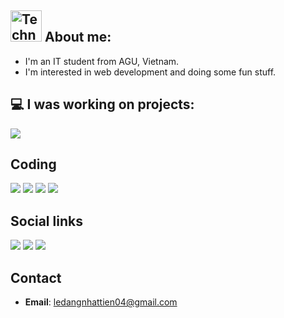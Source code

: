 ## <img src="https://raw.githubusercontent.com/Tarikul-Islam-Anik/Animated-Fluent-Emojis/master/Emojis/People%20with%20professions/Technologist%20Light%20Skin%20Tone.png" alt="Technologist Light Skin Tone" width="50" height="50" /> About me:

- I'm an IT student from AGU, Vietnam. 
- I'm interested in web development and doing some fun stuff.

## 💻 I was working on projects:

<img src="https://go-skill-icons.vercel.app/api/icons?i=laravel,nextjs,react,flutter,vuejs,tauri,svelte,dotnet,rust,python&perline=5">

## Coding
[![](https://img.shields.io/badge/Personal%20Blog-1B6000?style=for-the-badge)](https://tienldn.online/)
[![](https://img.shields.io/badge/-LeetCode-FFA116?style=for-the-badge&logo=LeetCode&logoColor=black)](https://leetcode.com/u/nhat-tien/)
[![](https://img.shields.io/badge/Codeberg-2185D0?style=for-the-badge&logo=Codeberg&logoColor=white)](https://codeberg.org/nhat-tien)
[![](https://img.shields.io/badge/GitLab-330F63?style=for-the-badge&logo=gitlab&logoColor=white)](https://gitlab.com/nhat-tien)

## Social links
[![](https://img.shields.io/badge/LinkedIn-0077B5?style=for-the-badge&logo=linkedin&logoColor=white)](https://www.linkedin.com/in/ledntien)
[![](https://img.shields.io/badge/Facebook-1877F2?style=for-the-badge&logo=facebook&logoColor=white)](https://m.facebook.com/100022774206392)
[![](https://img.shields.io/badge/X-000000?style=for-the-badge&logo=x&logoColor=white)](https://x.com/BlueMouse01)

## Contact
- **Email**: [ledangnhattien04@gmail.com](mailto:ledangnhattien04@gmail.com)


